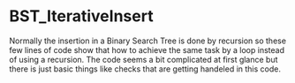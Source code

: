 # BST_IterativeInsert
Normally the insertion in a Binary Search Tree is done by recursion so these few lines of code show that how to achieve the same task by a loop instead of using a recursion. The code seems a bit complicated at first glance but there is just basic things like checks that are getting handeled in this code.
